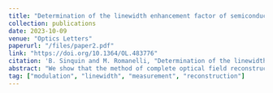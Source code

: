 ```yaml
---
title: "Determination of the linewidth enhancement factor of semiconductor lasers by complete optical field reconstruction"
collection: publications
date: 2023-10-09
venue: "Optics Letters"
paperurl: "/files/paper2.pdf"
link: "https://doi.org/10.1364/OL.483776"
citation: 'B. Sinquin and M. Romanelli, "Determination of the linewidth enhancement factor of semiconductor lasers by complete optical field reconstruction," Opt. Lett.  <b>48</b>, 863-866 (2023).'
abstract: "We show that the method of complete optical field reconstruction introduced by Debeau et al. [Opt. Lett. <b>23</b>, 1784 (1998)] allows a precise determination of the linewidth enhancement factor (LEF) of semiconductor lasers. We determine experimentally the LEF with 3% uncertainty. The method is rather simple and reliable, and is of interest in the context of microwave photonics. While particularly adapted to actively modulated devices, the proposed approach can in principle be applied to any laser exhibiting a time-periodic behavior."
tag: ["modulation", "linewidth", "measurement", "reconstruction"]
---
```

